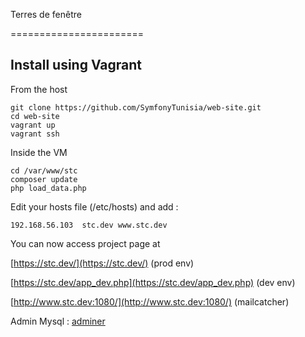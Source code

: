 Terres de fenêtre

=======================

Install using Vagrant
---------------------

From the host

    git clone https://github.com/SymfonyTunisia/web-site.git
    cd web-site
    vagrant up
    vagrant ssh


Inside the VM

    cd /var/www/stc
    composer update
    php load_data.php


Edit your hosts file (/etc/hosts) and add :

    192.168.56.103  stc.dev www.stc.dev

You can now access project page at

[https://stc.dev/](https://stc.dev/) (prod env)

[https://stc.dev/app_dev.php](https://stc.dev/app_dev.php) (dev env)

[http://www.stc.dev:1080/](http://www.stc.dev:1080/) (mailcatcher)

Admin Mysql : [adminer](http://192.168.56.102/adminer/)
